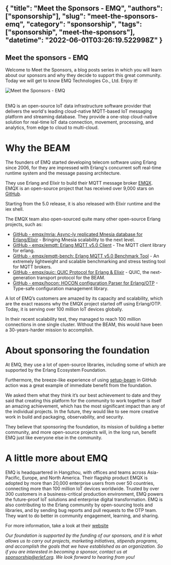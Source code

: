 {
  "title": "Meet the Sponsors - EMQ",
  "authors": ["sponsorship"],
  "slug": "meet-the-sponsors-emq",
  "category": "sponsorship",
  "tags": ["sponsorship", "meet-the-sponsors"],
  "datetime": "2022-06-01T03:26:19.522998Z"
}
---
Meet the sponsors - EMQ
---

Welcome to Meet the Sponsors, a blog posts series in which you will learn about our sponsors and why they decide to support this great community. Today we will get to know EMQ Technologies Co., Ltd. Enjoy it!

<img src="/images/meet-the-sponsors/emq.png" class="img-fluid" alt="Meet the Sponsors - EMQ"/>

<br/>
<br/>

EMQ is an open-source IoT data infrastructure software provider that delivers the world's leading cloud-native MQTT-based IoT messaging platform and streaming database. They provide a one-stop cloud-native solution for real-time IoT data connection, movement, processing, and analytics, from edge to cloud to multi-cloud.

# Why the BEAM

The founders of EMQ started developing telecom software using Erlang since 2006, for they are impressed with Erlang's concurrent soft real-time runtime system and the message passing architecture.

They use Erlang and Elixir to build their MQTT message broker [EMQX](https://www.emqx.com/en/products/emqx).
EMQX is an open-source project that has received over 9,000 stars on [GitHub](https://github.com/emqx/emqx).

Starting from the 5.0 release, it is also released with Elixir runtime and the iex shell.

The EMQX team also open-sourced quite many other open-source Erlang projects, such as:

- [GitHub - emqx/mria: Async-ly replicated Mnesia database for Erlang/Elixir](https://github.com/emqx/mria]) - Bringing Mnesia scalability to the next level.
- [GitHub - emqx/emqtt: Erlang MQTT v5.0 Client](https://github.com/emqx/emqtt) - The MQTT client library for erlang.
- [GitHub - emqx/emqtt-bench: Erlang MQTT v5.0 Benchmark Tool](https://github.com/emqx/emqtt-bench) - An extremely lightweight and scalable benchmarking and stress testing tool for MQTT brokers.
- [GitHub - emqx/quic: QUIC Protocol for Erlang & Elixir](https://github.com/emqx/quic) - QUIC, the next-generation transport protocol for the BEAM.
- [GitHub - emqx/hocon: HOCON configuration Parser for Erlang/OTP](https://github.com/emqx/hocon) - Type-safe configuration management library.

A lot of EMQ’s customers are amazed by its capacity and scalability, which are the exact reasons why the EMQX project started off using Erlang/OTP. Today, it is serving over 100 million IoT devices globally.

In their recent scalability test, they managed to reach 100 million connections in one single cluster. Without the BEAM, this would have been a 30-years-harder mission to accomplish.

# About sponsoring the foundation

At EMQ, they use a lot of open-source libraries, including some of which are supported by the Erlang Ecosystem Foundation.

Furthermore, the breeze-like experience of using [setup-beam](https://github.com/erlef/setup-beam) in GitHub action was a great example of immediate benefit from the foundation.

We asked them what they think it’s our best achievement to date and they said that creating this platform for the community to work together is itself an amazing achievement, which has the most significant impact than any of the individual projects. In the future, they would like to see more creative work in build and packaging, observability, and security.

They believe that sponsoring the foundation, its mission of building a better community, and more open-source projects will, in the long run, benefit EMQ just like everyone else in the community.

# A little more about EMQ

EMQ is headquartered in Hangzhou, with offices and teams across Asia-Pacific, Europe, and North America.
Their flagship product EMQX is adopted by more than 20,000 enterprise users from over 50 countries, connecting more than 100 million IoT devices worldwide. Trusted by over 300 customers in a business-critical production environment, EMQ powers the future-proof IoT solutions and enterprise digital transformation.
EMQ is also contributing to the Erlang community by open-sourcing tools and libraries, and by sending bug reports and pull requests to the OTP team. They want to do better in community engagement, learning, and sharing.

For more information, take a look at their [website](https://www.emqx.io)

<i>Our foundation is supported by the funding of our sponsors, and it is what allows us to carry out projects, marketing
initiatives, stipends programs, and accomplish the goals that we have established as an organization. So if you are
interested in becoming a sponsor, contact us at
<a href="mailto:sponsorship@erlef.org">sponsorship@erlef.org</a>. We look forward to hearing from you!
</i>

<br/>
<br/>
